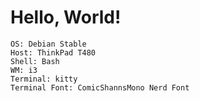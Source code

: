 # Hello, World!

```
OS: Debian Stable
Host: ThinkPad T480
Shell: Bash
WM: i3
Terminal: kitty
Terminal Font: ComicShannsMono Nerd Font
```
